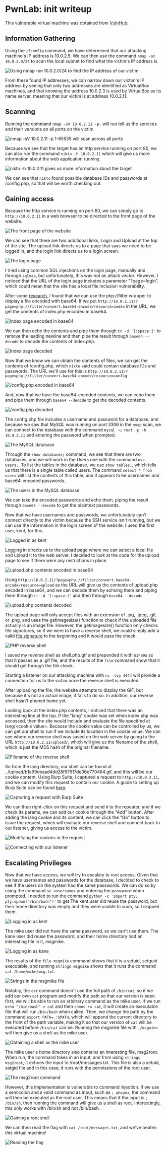 # PwnLab: init writeup

This vulnerable virtual machine was obtained from [VulnHub](https://www.vulnhub.com/entry/pwnlab-init,158/ "URL for PwnLab: init").

## Information Gathering

Using the `ifconfig` command, we have determined that our attacking machine's IP address is 10.0.2.5. We can then use the command `nmap -sn 10.0.2.0/24` to scan the local subnet to find what the victim's IP address is.

![](images/ping.png "Using nmap -sn 10.0.2.0/24 to find the IP address of our victim")

From these found IP addresses, we can narrow down our victim's IP address by seeing that only two addresses are identified as VirtualBox machines, and that knowing the address 10.0.2.3 is used by VirtualBox as its name server, meaning that our victim is at address 10.0.2.11.

## Scanning

Running the command `nmap -sV 10.0.2.11 -p-` will run tell us the services and their versions on all ports on the victim.

![](images/nmap.png "nmap -sV 10.0.2.11 -p 1-65535 will scan across all ports")

Because we see that the target has an http service running on port 80, we can also run the command `nikto -h 10.0.2.11` which will give us more information about the web application running.

![](images/nikto.png "nikto -h 10.0.2.11 gives us more information about the target")

We can see that `nikto` found possible database IDs and passwords at /config.php, so that will be worth checking out.

## Gaining access

Because the http service is running on port 80, we can simply go to `http://10.0.2.11` in a web browser to be directed to the front page of the website.

![](images/homepage.png "The front page of the website")

We can see that there are two additional links, Login and Upload at the top of the site. The upload link directs us to a page that says we need to be logged in, and the login link directs us to a login screen.

![](images/login.png "The login page")

I tried using common SQL injections on the login page, manually and through `sqlmap`, but unfortunately, this was not an attack vector. However, I noticed that the URL of the login page includes a parameter "?page=login", which could mean that the site has a local file inclusion vulnerability.

After some [research](https://highon.coffee/blog/lfi-cheat-sheet/ "Local file inclusion cheat sheet"), I found that we can use the php://filter wrapper to display a file encoded with base64. If we put `http://10.0.2.11/?page=php://filter/convert.base64-encode/resource=index` in the URL, we get the contents of index.php encoded in base64.

![](images/index64.png "Index page encoded in base64")

We can then echo the contents and pipe them through `tr -d '[:space:]'` to remove the leading newline and then pipe the result through `base64 --decode` to decode the contents of index.php.

![](images/index.png "Index page decoded")

Now that we know we can obtain the contents of files, we can get the contents of /config.php, which `nikto` said could contain database IDs and passwords. The URL we'll use for this is `http://10.0.2.11/?page=php://filter/convert.base64-encode/resource=config`

![](images/config64.png "/config.php encoded in base64")

And, now that we have the base64-encoded contents, we can echo them and pipe them through `base64 --decode` to get the decoded contents.

![](images/config.png "/config.php decoded")

The config.php file includes a username and password for a database, and because we saw that MySQL was running on port 3306 in the `nmap` scan, we can connect to the database with the command `mysql -u root -p -h 10.0.2.11` and entering the password when prompted.

![](images/mysql.png "The MySQL database")

Through the `show databases;` command, we see that there are two databases, and we will work in the Users one with the command `use Users;`. To list the tables in the database, we use `show tables;`, which tells us that there is a single table called users. The command `select * from users` will list the contents of this table, and it appears to be usernames and base64-encoded passwords.

![](images/users.png "The users in the MySQL database")

We can take the encoded passwords and echo them, piping the result through `base64 --decode` to get the plaintext passwords.

Now that we have usernames and passwords, we unfortunately can't connect directly to the victim because the SSH service isn't running, but we can use the information in the login screen of the website. I used the first user, kent, for this.

![](images/loggedin.png "Logged in as kent")

Logging in directs us to the upload page where we can select a local file and upload it to the web server. I decided to look at the code for the upload page to see if there were any restrictions in place.

![](images/upload64.png "upload.php contents encoded in base64")

Using `http://10.0.2.11/?page=php://filter/convert.base64-encode/resource=upload` as the URL will give us the contents of upload.php encoded in base64, and we can decode them by echoing them and piping them through `tr -d '[:space:]'` and then through `base64 --decode`

![](images/upload.png "upload.php contents decoded")

The upload page will only accept files with an extension of .jpg, .jpeg, .gif, or .png, and uses the getimagesize() function to check if the uploaded file actually is an image file. However, the getimagesize() function only checks file signatures, so if we were to have a reverse shell, we could simply add a valid [file signature](https://en.wikipedia.org/wiki/List_of_file_signatures "List of file signatures") to the beginning and it would pass the check.

![](images/php.png "PHP reverse shell")

I saved my reverse shell as shell.php.gif and prepended it with `GIF89a` so that it passes as a .gif file, and the results of the `file` command show that it should get through the file check.

Starting a listener on our attacking machine with `nc -lvp 4444` will provide a connection for us to the victim once the reverse shell is executed.

After uploading the file, the website attempts to display the GIF, but because it's not an actual image, it fails to do so. In addition, our reverse shell hasn't phoned home yet. 

Looking back at the index.php contents, I noticed that there was an interesting line at the top. If the "lang" cookie was set when index.php was accessed, then the site would include and evaluate the file specified at lang/\<cookie value\>. Because the cookie value can be controlled by us, we can get our shell to run if we include its location in the cookie value. We can see where our reverse shell was saved on the web server by going to the URL `http://10.0.2.11/upload/`, which will give us the filename of the shell, which is just the MD5 hash of the original filename.

![](images/uploaded.png "Filename of the reverse shell")

So from the lang directory, our shell can be found at ../upload/b1a99ebaad4dd28f57517de36e770484.gif, and this will be our cookie content. Using Burp Suite, I captured a request to `http://10.0.2.11`, and we can modify this request to contain our cookie. A guide to setting up Burp Suite can be found [here](https://portswigger.net/burp/help/suite_gettingstarted "Burp Suite setup guide").

![](images/burp.png "Capturing a request with Burp Suite")

We can then right-click on this request and send it to the repeater, and if we check its params, we can add our cookie through the "Add" button. After adding the lang cookie and its content, we can click the "Go" button to issue the request, which will evaluate our reverse shell and connect back to our listener, giving us access to the victim.

![](images/cookie.png "Modifying the cookies in the request")

![](images/nc.png "Connecting with our listener")

## Escalating Privileges

Now that we have access, we will try to escalate to root access. Given that we have usernames and passwords for the database, I decided to check to see if the users on the system had the same passwords. We can do so by using the command `su <username>` and entering the password when prompted. I needed to run the command `python -c 'import pty; pty.spawn("/bin/bash")'` to get The kent user did reuse the password, but their home directory was empty and they were unable to sudo, so I skipped them.

![](images/kent.png "Logging in as kent")

The mike user did not have the same password, so we can't use them. The kane user did reuse the password, and their home directory had an interesting file in it, msgmike.

![](images/ls.png "Logging in as kane")

The results of the `file msgmike` command shows that it is a setuid, setguid executable, and running `strings msgmike` shows that it runs the command `cat /home/mike/msg.txt`.

![](images/strings.png "Strings in the msgmike file")

Notably, the `cat` command doesn't use the full path of `/bin/cat`, so if we add our own `cat` program and modify the path so that our version is seen first, we will be able to run an arbitrary command as the mike user. If we run `echo "/bin/bash" > cat` and then `chmod +x cat`, it will create an executable file that will run `/bin/bash` when called. Then, we change the path by the command `export PATH=.:$PATH`, which will append the current directory to the front of the path variable, making it so that our version of `cat` will be executed before `/bin/cat` can be. Running the msgmike file with `./msgmike` will then give us a shell as the mike user.

![](images/cat.png "Obtaining a shell as the mike user")

The mike user's home directory also contains an interesting file, msg2root. When run, the command takes in an input, and from using `strings msg2root`, it echoes the input to /root/messages.txt. This file is also a setuid, setgid file and in this case, it runs with the permissions of the root user.

![](images/mike.png "The msg2root command")

However, this implementation is vulnerable to command injection. If we use a semicolon and a valid command as input, such as `; whoami`, the command will then be executed as the root user. This means that if the input is `; /bin/sh`, then running the command will give us a shell as root. Interestingly, this only works with /bin/sh and not /bin/bash.

![](images/root.png "Gaining a root shell")

We can then read the flag with `cat /root/messages.txt`, and we've beaten this virtual machine!

![](images/flag.png "Reading the flag")

